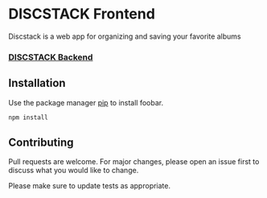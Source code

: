

# DISCSTACK Frontend

Discstack is a web app for organizing and saving your favorite albums

### [DISCSTACK Backend](https://github.com/jackaubone/discstacks.git)

## Installation

Use the package manager [pip](https://pip.pypa.io/en/stable/) to install foobar.

```bash
npm install 

```


## Contributing

Pull requests are welcome. For major changes, please open an issue first
to discuss what you would like to change.

Please make sure to update tests as appropriate.

